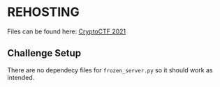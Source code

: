 # REHOSTING

Files can be found here: [CryptoCTF 2021](https://github.com/sajjadium/ctf-archives/blob/main/ctfs/Crypto/2021/frozen/frozen_server.py)

## Challenge Setup
There are no dependecy files for `frozen_server.py` so it should work as intended.